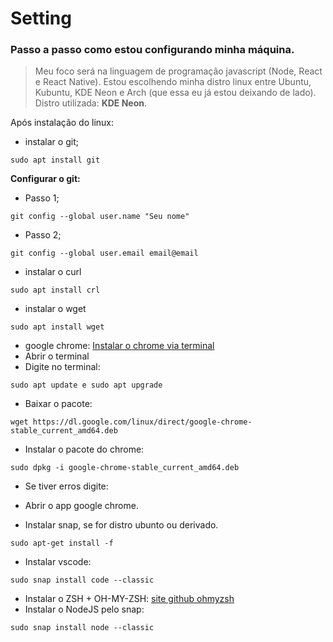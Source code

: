 # Setting
### Passo a passo como estou configurando **minha máquina**.

> Meu foco será na linguagem de programação javascript (Node, React e React Native).
> Estou escolhendo minha distro linux entre Ubuntu, Kubuntu, KDE Neon e Arch (que essa eu já estou deixando de lado).
> Distro utilizada: **KDE Neon**.

Após instalação do linux:
- instalar o git;
~~~shellscript
sudo apt install git
~~~

**Configurar o git:**
* Passo 1;
~~~shellscript
git config --global user.name "Seu nome"
~~~
* Passo 2;
~~~shellscript
git config --global user.email email@email
~~~
- instalar o curl
~~~Shellscript
sudo apt install crl
~~~
- instalar o wget
~~~Shellscript
sudo apt install wget
~~~
- google chrome: [Instalar o chrome via terminal](https://pt.wikihow.com/Instalar-o-Google-Chrome-Usando-o-Terminal-no-Linux;)
- Abrir o terminal
- Digite no terminal: 
~~~Shellscript
sudo apt update e sudo apt upgrade
~~~
- Baixar o pacote: 
~~~Shellscript
wget https://dl.google.com/linux/direct/google-chrome-stable_current_amd64.deb   
~~~
- Instalar o pacote do chrome: 
~~~Shellscript
sudo dpkg -i google-chrome-stable_current_amd64.deb
~~~
- Se tiver erros digite:
- Abrir o app google chrome.

- Instalar snap, se for distro ubunto ou derivado. 
~~~Shellscript
sudo apt-get install -f
~~~

- Instalar vscode: 
~~~Shellscript
sudo snap install code --classic
~~~

- Instalar o ZSH + OH-MY-ZSH: [site github ohmyzsh](https://github.com/ohmyzsh/ohmyzsh)
- Instalar o NodeJS pelo snap: 
~~~Shellscript
sudo snap install node --classic
~~~


